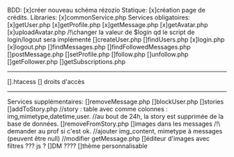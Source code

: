 BDD:
[x]créer nouveau schéma rézozio
Statique:
[x]création page de crédits.
Libraries:
[x]commonService.php
Services obligatoires:
[x]getUser.php
[x]getProfile.php
[x]getMessage.php
[x]getAvatar.php
[x]uploadAvatar.php /!\changer la valeur de $login qd le script de login/logout sera implémenté
[]createUser.php
[]findUsers.php
[x]login.php
[x]logout.php
[]findMessages.php
[]findFollowedMessages.php
[]postMessage.php
[]setProfile.php
[]follow.php
[]unfollow.php
[]getFollower.php
[]getSubscriptions.php
****************************
[].htacess
[] droits d'accès
****************************
Services supplémentaires:
[]removeMessage.php
[]blockUser.php
[]stories
  []addToStory.php
  //story : table avec comme colonnes : img,mimetype,datetime,user.
  //au bout de 24h, la story est supprimée de la base de données.
  []removeFromStory.php
[]images dans les messages /!\ demander au prof si c'est ok.
  //ajouter img_content, mimetype à messages (peuvent être null)
  //modifier getMessage.php
[]éditeur d'images avec filtres
  ??? js ?
[]DM
  ????
[]thème personnalisable
